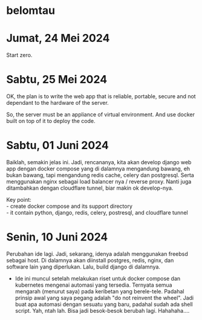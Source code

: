 # belomtau

# Jumat, 24 Mei 2024

Start zero.

# Sabtu, 25 Mei 2024

OK, the plan is to write the web app that is reliable, portable, secure and not dependant to the hardware of the server.

So, the server must be an appliance of virtual environment. And use docker built on top of it to deploy the code.

# Sabtu, 01 Juni 2024

Baiklah, semakin jelas ini. Jadi, rencananya, kita akan develop django web app dengan docker compose yang di dalamnya mengandung bawang, eh bukan bawang, tapi mengandung redis cache, celery dan postgresql. Serta menggunakan nginx sebagai load balancer nya / reverse proxy. Nanti juga ditambahkan dengan cloudflare tunnel, biar makin ok develop-nya.

Key point:<br />
    - create docker compose and its support directory<br />
    - it contain python, django, redis, celery, postresql, and cloudflare tunnel

# Senin, 10 Juni 2024

Perubahan ide lagi. Jadi, sekarang, idenya adalah menggunakan freebsd sebagai host. Di dalamnya akan diinstall postgres, redis, nginx, dan software lain yang diperlukan. Lalu, build django di dalamnya.<br />

- Ide ini muncul setelah melakukan riset untuk docker compose dan kubernetes mengenai automasi yang tersedia. Ternyata semua mengarah (menurut saya) pada keribetan yang berele-tele. Padahal prinsip awal yang saya pegang adalah "do not reinvent the wheel". Jadi buat apa automasi dengan sesuatu yang baru, padahal sudah ada shell script. Yah, ntah lah. Bisa jadi besok-besok berubah lagi. Hahahaha....